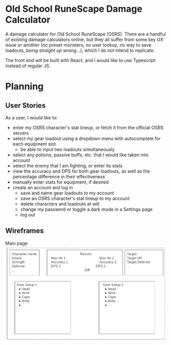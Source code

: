 # Old School RuneScape Damage Calculator
A damage calculator for Old School RuneScape (OSRS). There are a handful of existing damage calculators online, but they all suffer from some key UX issue or another (no preset monsters, no user lookup, no way to save loadouts, *being straight up wrong*...), which I do not intend to replicate.

The front end will be built with React, and I would like to use Typescript instead of regular JS.

# Planning
## User Stories
As a user, I would like to:
- enter my OSRS character's stat lineup, or fetch it from the official OSRS servers
- select my gear loadout using a dropdown menu with autocomplete for each equipment slot
  - be able to input two loadouts simultaneously
- select any potions, passive buffs, etc. that I would like taken into account
- select the enemy that I am fighting, or enter its stats
- view the accuracy and DPS for both gear loadouts, as well as the percentage difference in their effectiveness
- manually enter stats for equipment, if desired
- create an account and log in
  - save and name gear loadouts to my account
  - save an OSRS character's stat lineup to my account
  - delete characters and loadouts at will
  - change my password or toggle a dark mode in a Settings page
  - log out

## Wireframes
Main page
![Main calculator page](./wireframes/main.png)